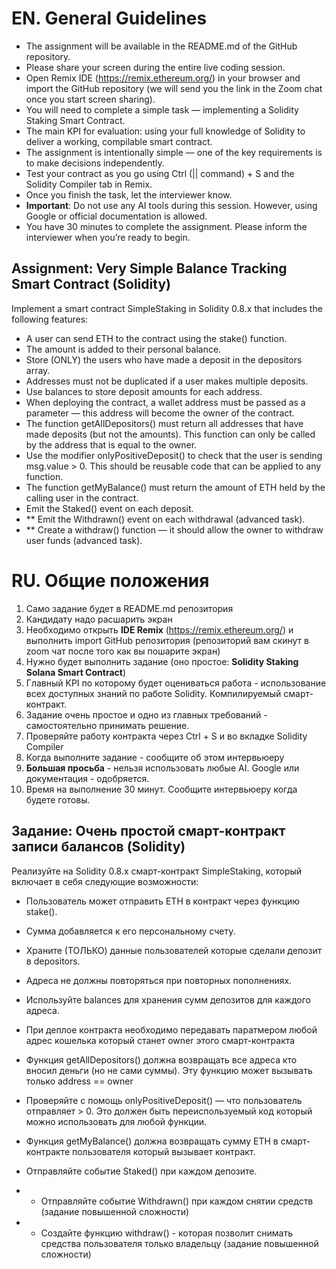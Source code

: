 # EN. General Guidelines
- The assignment will be available in the README.md of the GitHub repository.
- Please share your screen during the entire live coding session.
- Open Remix IDE (https://remix.ethereum.org/) in your browser and import the GitHub repository (we will send you the link in the Zoom chat once you start screen sharing).
- You will need to complete a simple task — implementing a Solidity Staking Smart Contract.
- The main KPI for evaluation: using your full knowledge of Solidity to deliver a working, compilable smart contract.
- The assignment is intentionally simple — one of the key requirements is to make decisions independently.
- Test your contract as you go using Ctrl (|| command) + S and the Solidity Compiler tab in Remix.
- Once you finish the task, let the interviewer know.
- **Important**: Do not use any AI tools during this session. However, using Google or official documentation is allowed.
- You have 30 minutes to complete the assignment. Please inform the interviewer when you’re ready to begin.

## Assignment: Very Simple Balance Tracking Smart Contract (Solidity)

Implement a smart contract SimpleStaking in Solidity 0.8.x that includes the following features:

- A user can send ETH to the contract using the stake() function.
- The amount is added to their personal balance.
- Store (ONLY) the users who have made a deposit in the depositors array.
- Addresses must not be duplicated if a user makes multiple deposits.
- Use balances to store deposit amounts for each address.
- When deploying the contract, a wallet address must be passed as a parameter — this address will become the owner of the contract.
- The function getAllDepositors() must return all addresses that have made deposits (but not the amounts). This function can only be called by the address that is equal to the owner.
- Use the modifier onlyPositiveDeposit() to check that the user is sending msg.value > 0. This should be reusable code that can be applied to any function.
- The function getMyBalance() must return the amount of ETH held by the calling user in the contract.
- Emit the Staked() event on each deposit.
- ** Emit the Withdrawn() event on each withdrawal (advanced task).
- ** Create a withdraw() function — it should allow the owner to withdraw user funds (advanced task).

# RU. Общие положения
1. Cамо задание будет в README.md репозитория
2. Кандидату надо расшарить экран
3. Необходимо открыть **IDE Remix** (https://remix.ethereum.org/) и выполнить import GitHub репозитория (репозиторий вам скинут в zoom чат после того как вы пошарите экран) 
4. Нужно будет выполнить задание (оно простое: **Solidity Staking Solana Smart Contract**)
5. Главный KPI по которому будет оцениваться работа - использование всех доступных знаний по работе Solidity. Компилируемый смарт-контракт. 
6. Задание очень простое и одно из главных требований - самостоятельно принимать решение. 
7. Проверяйте работу контракта через Ctrl + S и во вкладке Solidity Compiler   
8. Когда выполните задание - сообщите об этом интервьюеру
9. **Большая просьба** - нельзя использовать любые AI. Google или документация - одобряется. 
10. Время на выполнение 30 минут. Сообщите интервьюеру когда будете готовы. 

## Задание: Очень простой смарт-контракт записи балансов (Solidity)

Реализуйте на Solidity 0.8.x смарт-контракт SimpleStaking, который включает в себя следующие возможности:

- Пользователь может отправить ETH в контракт через функцию stake(). 
- Сумма добавляется к его персональному счету.
- Храните (ТОЛЬКО) данные пользователей которые сделали депозит в depositors.
- Адреса не должны повторяться при повторных пополнениях.
- Используйте balances для хранения сумм депозитов для каждого адреса.

- При деплое контракта необходимо передавать паратмером любой адрес кошелька который станет owner этого смарт-контракта  
- Функция getAllDepositors() должна возвращать все адреса кто вносил деньги (но не сами суммы). Эту функцию может вызывать только address == owner
- Проверяйте с помощь onlyPositiveDeposit() — что пользователь отправляет > 0. Это должен быть переиспользуемый код который можно использовать для любой функции. 

- Функция getMyBalance() должна возвращать сумму ETH в смарт-контракте пользователя который вызывает контракт.
- Отправляйте событие Staked() при каждом депозите.
- * Отправляйте событие Withdrawn() при каждом снятии средств (задание повышенной сложности) 
- * Создайте функцию withdraw() - которая позволит снимать средства пользователя только владельцу (задание повышенной сложности) 
